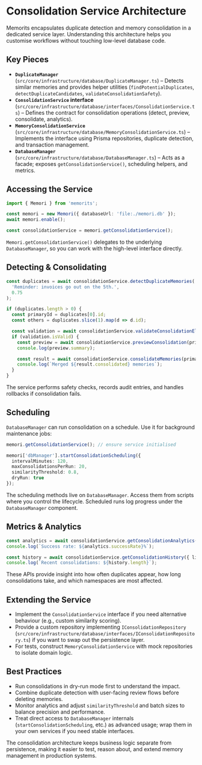 # Consolidation Service Architecture

Memorits encapsulates duplicate detection and memory consolidation in a dedicated service layer. Understanding this architecture helps you customise workflows without touching low-level database code.

## Key Pieces

- **`DuplicateManager`** (`src/core/infrastructure/database/DuplicateManager.ts`) – Detects similar memories and provides helper utilities (`findPotentialDuplicates`, `detectDuplicateCandidates`, `validateConsolidationSafety`).
- **`ConsolidationService` interface** (`src/core/infrastructure/database/interfaces/ConsolidationService.ts`) – Defines the contract for consolidation operations (detect, preview, consolidate, analytics).
- **`MemoryConsolidationService`** (`src/core/infrastructure/database/MemoryConsolidationService.ts`) – Implements the interface using Prisma repositories, duplicate detection, and transaction management.
- **`DatabaseManager`** (`src/core/infrastructure/database/DatabaseManager.ts`) – Acts as a facade; exposes `getConsolidationService()`, scheduling helpers, and metrics.

## Accessing the Service

```typescript
import { Memori } from 'memorits';

const memori = new Memori({ databaseUrl: 'file:./memori.db' });
await memori.enable();

const consolidationService = memori.getConsolidationService();
```

`Memori.getConsolidationService()` delegates to the underlying `DatabaseManager`, so you can work with the high-level interface directly.

## Detecting & Consolidating

```typescript
const duplicates = await consolidationService.detectDuplicateMemories(
  'Reminder: invoices go out on the 5th.',
  0.75
);

if (duplicates.length > 0) {
  const primaryId = duplicates[0].id;
  const others = duplicates.slice(1).map(d => d.id);

  const validation = await consolidationService.validateConsolidationEligibility(primaryId, others);
  if (validation.isValid) {
    const preview = await consolidationService.previewConsolidation(primaryId, others);
    console.log(preview.summary);

    const result = await consolidationService.consolidateMemories(primaryId, others);
    console.log(`Merged ${result.consolidated} memories`);
  }
}
```

The service performs safety checks, records audit entries, and handles rollbacks if consolidation fails.

## Scheduling

`DatabaseManager` can run consolidation on a schedule. Use it for background maintenance jobs:

```typescript
memori.getConsolidationService(); // ensure service initialised

memori['dbManager'].startConsolidationScheduling({
  intervalMinutes: 120,
  maxConsolidationsPerRun: 20,
  similarityThreshold: 0.8,
  dryRun: true
});
```

The scheduling methods live on `DatabaseManager`. Access them from scripts where you control the lifecycle. Scheduled runs log progress under the `DatabaseManager` component.

## Metrics & Analytics

```typescript
const analytics = await consolidationService.getConsolidationAnalytics();
console.log(`Success rate: ${analytics.successRate}%`);

const history = await consolidationService.getConsolidationHistory({ limit: 50 });
console.log(`Recent consolidations: ${history.length}`);
```

These APIs provide insight into how often duplicates appear, how long consolidations take, and which namespaces are most affected.

## Extending the Service

- Implement the `ConsolidationService` interface if you need alternative behaviour (e.g., custom similarity scoring).
- Provide a custom repository implementing `IConsolidationRepository` (`src/core/infrastructure/database/interfaces/IConsolidationRepository.ts`) if you want to swap out the persistence layer.
- For tests, construct `MemoryConsolidationService` with mock repositories to isolate domain logic.

## Best Practices

- Run consolidations in dry-run mode first to understand the impact.
- Combine duplicate detection with user-facing review flows before deleting memories.
- Monitor analytics and adjust `similarityThreshold` and batch sizes to balance precision and performance.
- Treat direct access to `DatabaseManager` internals (`startConsolidationScheduling`, etc.) as advanced usage; wrap them in your own services if you need stable interfaces.

The consolidation architecture keeps business logic separate from persistence, making it easier to test, reason about, and extend memory management in production systems.
